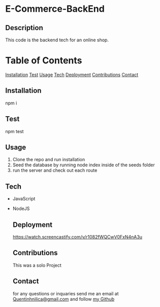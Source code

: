 # E-Commerce-BackEnd

  ## Description
  This code is the backend tech for an online shop. 

  # Table of Contents
 [Installation](#install)
 [Test](#test)
 [Usage](#usage)
 [Tech](#tech)
 [Deployment](#deployment)
 [](#license)
 [Contributions](#contributions)
 [Contact](#contact)

  ## Installation
  npm i
  
  ## Test
  npm test

  ## Usage
  1. Clone the repo and run installation
  2. Seed the database by running node index inside of the seeds folder
  3. run the server and check out each route

  ## Tech
  - JavaScript
- NodeJS

  ## Deployment
  https://watch.screencastify.com/v/r1082fWQCwV0FxN4nA3u

  

  ## Contributions
  This was a solo Project
  
  ## Contact
  for any questions or inquaries send me an email at Quentinhnilica@gmail.com and follow [my Github](https://www.github.com/Quentinhnilica)
